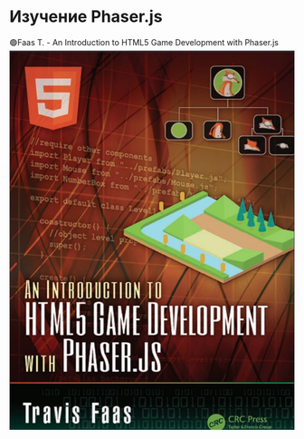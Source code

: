 # Изучение Phaser.js
🟢Faas T. - An Introduction to HTML5 Game Development with Phaser.js
<br>
<img src="cover.jpg">
